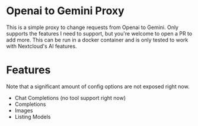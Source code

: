 # Openai to Gemini Proxy

This is a simple proxy to change requests from Openai to Gemini. Only supports the features I need to support, but
you're welcome to open a PR to add more. This can be run in a docker container and is only tested to work with
Nextcloud's AI features.

# Features

Note that a significant amount of config options are not exposed right now.

- Chat Completions (no tool support right now)
- Completions
- Images
- Listing Models